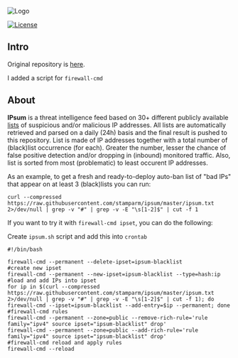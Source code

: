 ![Logo](https://i.imgur.com/PyKLAe7.png)

[![License](https://img.shields.io/badge/license-The_Unlicense-red.svg)](https://unlicense.org/)

Intro
----
Original repository is [here](https://github.com/stamparm/ipsum).

I added a script for `firewall-cmd`

About
----

**IPsum** is a threat intelligence feed based on 30+ different publicly available [lists](https://github.com/stamparm/maltrail) of suspicious and/or malicious IP addresses. All lists are automatically retrieved and parsed on a daily (24h) basis and the final result is pushed to this repository. List is made of IP addresses together with a total number of (black)list occurrence (for each). Greater the number, lesser the chance of false positive detection and/or dropping in (inbound) monitored traffic. Also, list is sorted from most (problematic) to least occurent IP addresses.

As an example, to get a fresh and ready-to-deploy auto-ban list of "bad IPs" that appear on at least 3 (black)lists you can run:

```
curl --compressed https://raw.githubusercontent.com/stamparm/ipsum/master/ipsum.txt 2>/dev/null | grep -v "#" | grep -v -E "\s[1-2]$" | cut -f 1
```

If you want to try it with `firewall-cmd ipset`, you can do the following:

Create `ipsum.sh` script and add this into `crontab`

```
#!/bin/bash

firewall-cmd --permanent --delete-ipset=ipsum-blacklist 
#create new ipset
firewall-cmd --permanent --new-ipset=ipsum-blacklist --type=hash:ip
#load and add IPs into ipset 
for ip in $(curl --compressed https://raw.githubusercontent.com/stamparm/ipsum/master/ipsum.txt 2>/dev/null | grep -v "#" | grep -v -E "\s[1-2]$" | cut -f 1); do firewall-cmd --ipset=ipsum-blacklist --add-entry=$ip --permanent; done
#firewall-cmd rules
firewall-cmd --permanent --zone=public --remove-rich-rule='rule family="ipv4" source ipset="ipsum-blacklist" drop'
firewall-cmd --permanent --zone=public --add-rich-rule='rule family="ipv4" source ipset="ipsum-blacklist" drop'
#firewall-cmd reload and apply rules
firewall-cmd --reload

```

